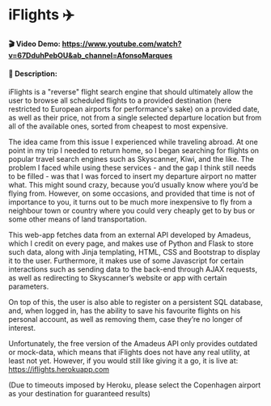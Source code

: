 # iFlights :airplane:
#### :clapper: Video Demo:  <https://www.youtube.com/watch?v=67DduhPebOU&ab_channel=AfonsoMarques> 
#### :memo: Description:

iFlights is a "reverse" flight search engine that should ultimately allow the user to browse all scheduled flights to a provided destination (here restricted to European airports for performance's sake) on a provided date, as well as their price, not from a single selected departure location but from all of the available ones, sorted from cheapest to most expensive.

The idea came from this issue I experienced while traveling abroad. At one point in my trip I needed to return home, so I began searching for flights on popular travel search engines such as Skyscanner, Kiwi, and the like. The problem I faced while using these services - and the gap I think still needs to be filled - was that I was forced to insert my departure airport no matter what. This might sound crazy, because you’d usually know where you’d be flying from. However, on some occasions, and provided that time is not of importance to you, it turns out to be much more inexpensive to fly from a neighbour town or country where you could very cheaply get to by bus or some other means of land transportation.

This web-app fetches data from an external API developed by Amadeus, which I credit on every page, and makes use of Python and Flask to store such data, along with Jinja templating, HTML, CSS and Bootstrap to display it to the user. Furthermore, it makes use of some Javascript for certain interactions such as sending data to the back-end through AJAX requests, as well as redirecting to Skyscanner’s website or app with certain parameters.

On top of this, the user is also able to register on a persistent SQL database, and, when logged in, has the ability to save his favourite flights on his personal account, as well as removing them, case they’re no longer of interest.

Unfortunately, the free version of the Amadeus API only provides outdated or mock-data, which means that iFlights does not have any real utility, at least not yet. However, if you would still like giving it a go, it is live at:
https://iflights.herokuapp.com

(Due to timeouts imposed by Heroku, please select the Copenhagen airport as your destination for guaranteed results)